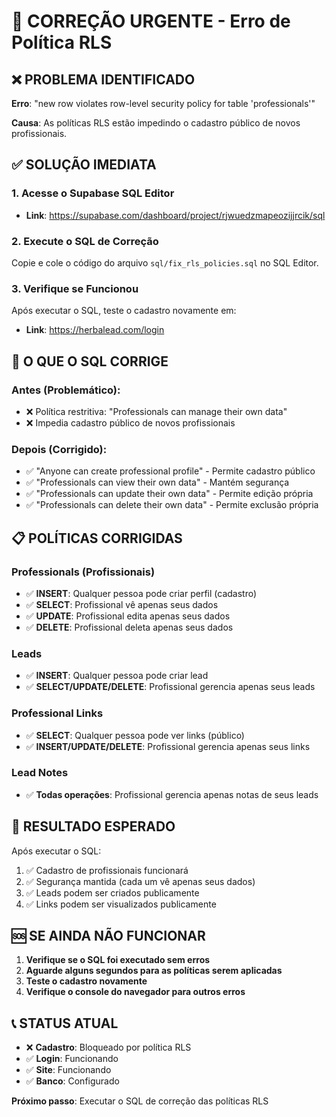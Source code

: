 # 🚨 CORREÇÃO URGENTE - Erro de Política RLS

## ❌ PROBLEMA IDENTIFICADO
**Erro**: "new row violates row-level security policy for table 'professionals'"

**Causa**: As políticas RLS estão impedindo o cadastro público de novos profissionais.

## ✅ SOLUÇÃO IMEDIATA

### 1. Acesse o Supabase SQL Editor
- **Link**: https://supabase.com/dashboard/project/rjwuedzmapeozijjrcik/sql

### 2. Execute o SQL de Correção
Copie e cole o código do arquivo `sql/fix_rls_policies.sql` no SQL Editor.

### 3. Verifique se Funcionou
Após executar o SQL, teste o cadastro novamente em:
- **Link**: https://herbalead.com/login

## 🔧 O QUE O SQL CORRIGE

### Antes (Problemático):
- ❌ Política restritiva: "Professionals can manage their own data"
- ❌ Impedia cadastro público de novos profissionais

### Depois (Corrigido):
- ✅ "Anyone can create professional profile" - Permite cadastro público
- ✅ "Professionals can view their own data" - Mantém segurança
- ✅ "Professionals can update their own data" - Permite edição própria
- ✅ "Professionals can delete their own data" - Permite exclusão própria

## 📋 POLÍTICAS CORRIGIDAS

### Professionals (Profissionais)
- ✅ **INSERT**: Qualquer pessoa pode criar perfil (cadastro)
- ✅ **SELECT**: Profissional vê apenas seus dados
- ✅ **UPDATE**: Profissional edita apenas seus dados
- ✅ **DELETE**: Profissional deleta apenas seus dados

### Leads
- ✅ **INSERT**: Qualquer pessoa pode criar lead
- ✅ **SELECT/UPDATE/DELETE**: Profissional gerencia apenas seus leads

### Professional Links
- ✅ **SELECT**: Qualquer pessoa pode ver links (público)
- ✅ **INSERT/UPDATE/DELETE**: Profissional gerencia apenas seus links

### Lead Notes
- ✅ **Todas operações**: Profissional gerencia apenas notas de seus leads

## 🎯 RESULTADO ESPERADO

Após executar o SQL:
1. ✅ Cadastro de profissionais funcionará
2. ✅ Segurança mantida (cada um vê apenas seus dados)
3. ✅ Leads podem ser criados publicamente
4. ✅ Links podem ser visualizados publicamente

## 🆘 SE AINDA NÃO FUNCIONAR

1. **Verifique se o SQL foi executado sem erros**
2. **Aguarde alguns segundos para as políticas serem aplicadas**
3. **Teste o cadastro novamente**
4. **Verifique o console do navegador para outros erros**

## 📞 STATUS ATUAL
- ❌ **Cadastro**: Bloqueado por política RLS
- ✅ **Login**: Funcionando
- ✅ **Site**: Funcionando
- ✅ **Banco**: Configurado

**Próximo passo**: Executar o SQL de correção das políticas RLS

